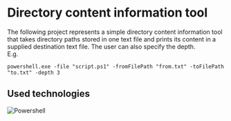 # Directory content information tool
The following project represents a simple directory content information tool that takes directory paths stored in one text file and prints its content in a supplied destination text file. The user can also specify the depth. <br/>
E.g.
```
powershell.exe -file "script.ps1" -fromFilePath "from.txt" -toFilePath "to.txt" -depth 3
```
## Used technologies
![Powershell](https://img.shields.io/badge/powershell-%2334cfeb?style=for-the-badge)